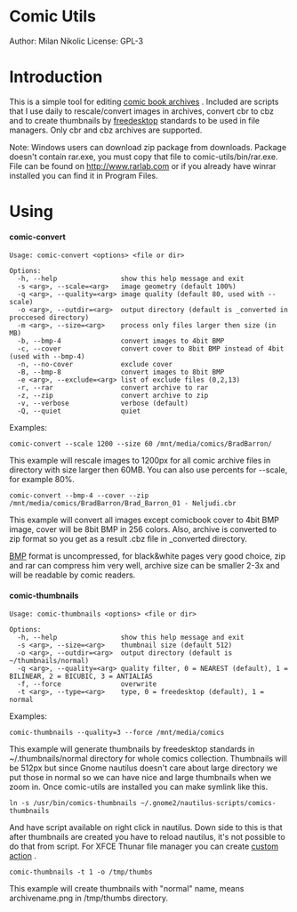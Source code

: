 Comic Utils
===========

Author: Milan Nikolic
License: GPL-3

Introduction
============

This is a simple tool for editing [comic book archives](http://en.wikipedia.org/wiki/Comic_Book_Archive_file) .
Included are scripts that I use daily to rescale/convert images in archives, convert cbr to cbz and to create thumbnails by [freedesktop](http://www.freedesktop.org/wiki/) standards to be used in file managers.
Only cbr and cbz archives are supported.

Note: Windows users can download zip package from downloads. Package doesn't contain rar.exe, you must copy that file to comic-utils/bin/rar.exe. File can be found on http://www.rarlab.com or if you already have winrar installed you can find it in Program Files.

Using
=====

#### comic-convert

    Usage: comic-convert <options> <file or dir>

    Options:
      -h, --help                show this help message and exit
      -s <arg>, --scale=<arg>   image geometry (default 100%)
      -q <arg>, --quality=<arg> image quality (default 80, used with --scale)
      -o <arg>, --outdir=<arg>  output directory (default is _converted in proccesed directory)
      -m <arg>, --size=<arg>    process only files larger then size (in MB)
      -b, --bmp-4               convert images to 4bit BMP
      -c, --cover               convert cover to 8bit BMP instead of 4bit (used with --bmp-4)
      -n, --no-cover            exclude cover
      -B, --bmp-8               convert images to 8bit BMP
      -e <arg>, --exclude=<arg> list of exclude files (0,2,13)
      -r, --rar                 convert archive to rar
      -z, --zip                 convert archive to zip
      -v, --verbose             verbose (default)
      -Q, --quiet               quiet

Examples:

    comic-convert --scale 1200 --size 60 /mnt/media/comics/BradBarron/

This example will rescale images to 1200px for all comic archive files in directory with size larger then 60MB. You can also use percents for --scale, for example 80%.

    comic-convert --bmp-4 --cover --zip /mnt/media/comics/BradBarron/Brad_Barron_01 - Neljudi.cbr

This example will convert all images except comicbook cover to 4bit BMP image, cover will be 8bit BMP in 256 colors. Also, archive is converted to zip format so you get as a result .cbz file in _converted directory.

[BMP](http://en.wikipedia.org/wiki/BMP_file_format) format is uncompressed, for black&white pages very good choice, zip and rar can compress him very well, archive size can be smaller 2-3x and will be readable by comic readers.


#### comic-thumbnails

    Usage: comic-thumbnails <options> <file or dir>

    Options:
      -h, --help                show this help message and exit
      -s <arg>, --size=<arg>    thumbnail size (default 512)
      -o <arg>, --outdir=<arg>  output directory (default is ~/thumbnails/normal)
      -q <arg>, --quality=<arg> quality filter, 0 = NEAREST (default), 1 = BILINEAR, 2 = BICUBIC, 3 = ANTIALIAS
      -f, --force               overwrite
      -t <arg>, --type=<arg>    type, 0 = freedesktop (default), 1 = normal

Examples:

    comic-thumbnails --quality=3 --force /mnt/media/comics

This example will generate thumbnails by freedesktop standards in ~/.thumbnails/normal directory for whole comics collection.
Thumbnails will be 512px but since Gnome nautilus doesn't care about large directory we put those in normal so we can have nice and large thumbnails when we zoom in. Once comic-utils are installed you can make symlink like this.

    ln -s /usr/bin/comics-thumbnails ~/.gnome2/nautilus-scripts/comics-thumbnails

And have script available on right click in nautilus. Down side to this is that after thumbnails are created you have to reload nautilus, it's not possible to do that from script.
For XFCE Thunar file manager you can create [custom action](http://thunar.xfce.org/plugins.html#thunar-uca) .

    comic-thumbnails -t 1 -o /tmp/thumbs

This example will create thumbnails with "normal" name, means archivename.png in /tmp/thumbs directory.
